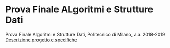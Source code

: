 # Prova Finale ALgoritmi e Strutture Dati
Prova Finale Algoritmi e Strutture Dati, Politecnico di Milano, a.a. 2018-2019<br/>
[Descrizione progetto e specifiche](https://github.com/antonio-ercolani/API_Project/blob/main/Requisiti%20e%20specifiche.pdf)
